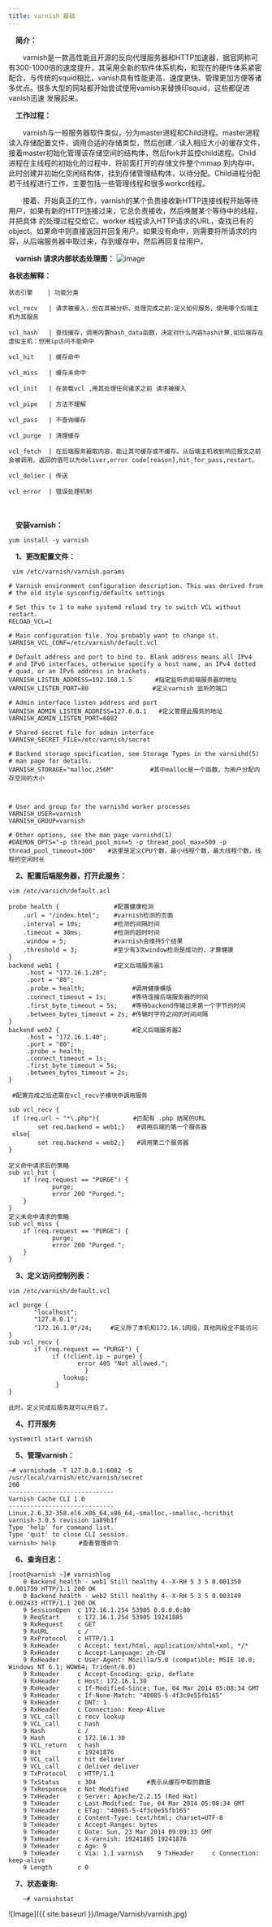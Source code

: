```yaml
---
title: varnish 基础
---
```

&emsp;**简介：**

&emsp;&emsp;varnish是一款高性能且开源的反向代理服务器和HTTP加速器，据官网称可有300-1000倍的速度提升，其采用全新的软件体系机构，和现在的硬件体系紧密配合，与传统的squid相比，vanish具有性能更高、速度更快、管理更加方便等诸多优点。很多大型的网站都开始尝试使用vamish来替换印squid，这些都促进vanish迅速 发展起来。

&emsp;**工作过程：**

&emsp;&emsp;varnish与一般服务器软件类似，分为master进程和Child进程。master进程读入存储配置文件，调用合适的存储类型，然后创建／读入相应大小的缓存文件，接着master初始化管理该存储空间的结构体，然后fork并监控child进程。Child 进程在主线程的初始化的过程中，将前面打开的存储文件整个mmap 到内存中，此时创建并初始化空闲结构体，挂到存储管理结构体，以待分配。Child进程分配若干线程进行工作，主要包括一些管理线程和很多workcr线程。

&emsp;&emsp;接着、开始真正的工作，varnish的某个负贵接收新HTTP连接线程开始等待用户，如果有新的HTTP连接过来，它总负责接收，然后唤醒某个等待中的线程，并把具体 的处理过程交给它。worker 线程读入HTTP请求的URL，查找已有的object。如果命中则直接返回并回复用户。如果没有命中，则需要将所请求的内容，从后端服务器中取过来，存到缓存中，然后再回复给用户。

&emsp;**varnish 请求内部状态处理图：**
![image](http://book.varnish-software.com/4.0/_images/simplified_fsm.svg)


**各状态解释：**

    状态引擎    | 功能分类
 
	vcl_recv   | 请求被接入，但在其被分析、处理完成之前:定义如何服务、使用哪个后端主机为其服务
 
	vcl_hash   | 查找缓存，调用内置hash_data函数，决定对什么内容hash计算,如后端存在虚拟主机：但用ip访问不能命中
 
	vcl_hit    | 缓存命中
 
	vcl_miss   | 缓存未命中
 
	vcl_init   | 在装载vcl ,用其处理任何诸求之前 请求被接入
 
	vcl_pipe   | 方法不理解 
 
	vcl_pass   | 不查询缓存
 
	vcl_purge  | 清理缓存
 
	vcl_fetch  | 在后端服务器取内容，能让其可缓存或不缓存。从后端主机收到响应报文之前会被调用，返回的值可以为deliver,error code[reason],hit_for_pass,restart。
 
	vcl_delier | 传送
 
	vcl_error  | 错误处理机制
　　　　　　　　　　
 
&emsp;**安装varnish：**
```
yum install -y varnish
```

&emsp;**1、更改配置文件：** 
```
 vim /etc/varnish/varnish.params 

# Varnish environment configuration description. This was derived from
# the old style sysconfig/defaults settings

# Set this to 1 to make systemd reload try to switch VCL without restart.
RELOAD_VCL=1

# Main configuration file. You probably want to change it.
VARNISH_VCL_CONF=/etc/varnish/default.vcl

# Default address and port to bind to. Blank address means all IPv4
# and IPv6 interfaces, otherwise specify a host name, an IPv4 dotted
# quad, or an IPv6 address in brackets.
VARNISH_LISTEN_ADDRESS=192.168.1.5　　   #指定监听的前端服务器的地址
VARNISH_LISTEN_PORT=80　　　　　　　　　　 #定义varnish 监听的端口

# Admin interface listen address and port
VARNISH_ADMIN_LISTEN_ADDRESS=127.0.0.1　　#定义管理此服务的地址
VARNISH_ADMIN_LISTEN_PORT=6082

# Shared secret file for admin interface
VARNISH_SECRET_FILE=/etc/varnish/secret

# Backend storage specification, see Storage Types in the varnishd(5)
# man page for details.
VARNISH_STORAGE="malloc,256M"　　　　　　#其中malloc是一个函数，为用户分配内存空间的大小

 

# User and group for the varnishd worker processes
VARNISH_USER=varnish
VARNISH_GROUP=varnish

# Other options, see the man page varnishd(1)
#DAEMON_OPTS="-p thread_pool_min=5 -p thread_pool_max=500 -p thread_pool_timeout=300"　　#这里是定义CPU个数，最小线程个数，最大线程个数，线程的空闲时长
```
&emsp;**2、配置后端服务器，打开此服务：**
```
vim /etc/varsich/default.acl

probe health {               #配置健康检测
    .url = "/index.html";    #varnish检测的页面
    .interval = 10s;         #检测的间隔时间
    .timeout = 30ms;         #检测的超时时间
    .window = 5;             #varnish会维持5个结果
    .threshold = 3;          #至少有3次window检测是成功的，才算健康
}      
backend web1 {               #定义后端服务器1
     .host = "172.16.1.20";
     .port = "80";
     .probe = health;             #调用健康模版
     .connect_timeout = 1s;       #等待连接后端服务器的时间
     .first_byte_timeout = 5s;    #等待backend传输过来第一个字节的时间
     .between_bytes_timeout = 2s; #传输时字符之间的时间间隔
}
backend web2 {                    #定义后端服务器2
     .host = "172.16.1.40";
     .port = "80";
     .probe = health;
     .connect_timeout = 1s;
     .first_byte_timeout = 5s;
     .between_bytes_timeout = 2s;
}
 
 #配置完成之后还需在vcl_recv子模块中调用服务
 
sub vcl_recv {
 if (req.url ~ "*\.php"){　　 　　　#匹配有 .php 结尾的URL
        set req.backend = web1;}　　#调用后端的第一个服务器
 else{
        set req.backend = web2;}　　#调用第二个服务器
}
 
定义命中请求后的策略
sub vcl_hit {
    if (req.request == "PURGE") {
            purge;
            error 200 "Purged.";
    }
}
定义未命中请求的策略
sub vcl_miss {
    if (req.request == "PURGE") {
            purge;
            error 200 "Purged.";
    }
}
```
&emsp;**3、定义访问控制列表：**

```
vim /etc/varnish/default.vcl

acl purge {
       "localhost";
       "127.0.0.1";
       "172.16.1.0"/24;     #定义除了本机和172.16.1网段，其他网段全不能访问
}  
sub vcl_recv {
       if (req.request == "PURGE") {
            if (!client.ip ~ purge) {
                   error 405 "Not allowed.";
                     }
               lookup;
             }
}

此时，定义完成后服务就可以开启了。
```

&emsp;**4、打开服务**
```
systemctl start varnish
```

&emsp;**5、管理varnish：**
```
~# varnishadm -T 127.0.0.1:6082 -S /usr/local/varnish/etc/varnish/secret
200 
-----------------------------
Varnish Cache CLI 1.0
-----------------------------
Linux,2.6.32-358.el6.x86_64,x86_64,-smalloc,-smalloc,-hcritbit
varnish-3.0.5 revision 1a89b1f
Type 'help' for command list.
Type 'quit' to close CLI session.
varnish> help　　   #查看管理命令
```

&emsp;**6、查询日志：**
```
[root@varnish ~]# varnishlog
    0 Backend_health - web1 Still healthy 4--X-RH 5 3 5 0.001350 0.001759 HTTP/1.1 200 OK
    0 Backend_health - web2 Still healthy 4--X-RH 5 3 5 0.003149 0.002433 HTTP/1.1 200 OK
    9 SessionOpen  c 172.16.1.254 53905 0.0.0.0:80
    9 ReqStart     c 172.16.1.254 53905 19241885
    9 RxRequest    c GET
    9 RxURL        c /
    9 RxProtocol   c HTTP/1.1
    9 RxHeader     c Accept: text/html, application/xhtml+xml, */*
    9 RxHeader     c Accept-Language: zh-CN
    9 RxHeader     c User-Agent: Mozilla/5.0 (compatible; MSIE 10.0; Windows NT 6.1; WOW64; Trident/6.0)
    9 RxHeader     c Accept-Encoding: gzip, deflate
    9 RxHeader     c Host: 172.16.1.30
    9 RxHeader     c If-Modified-Since: Tue, 04 Mar 2014 05:08:34 GMT
    9 RxHeader     c If-None-Match: "40085-5-4f3c0e55fb165"
    9 RxHeader     c DNT: 1
    9 RxHeader     c Connection: Keep-Alive
    9 VCL_call     c recv lookup
    9 VCL_call     c hash
    9 Hash         c /
    9 Hash         c 172.16.1.30
    9 VCL_return   c hash
    9 Hit          c 19241876
    9 VCL_call     c hit deliver
    9 VCL_call     c deliver deliver
    9 TxProtocol   c HTTP/1.1
    9 TxStatus     c 304              #表示从缓存中取的数据
    9 TxResponse   c Not Modified
    9 TxHeader     c Server: Apache/2.2.15 (Red Hat)
    9 TxHeader     c Last-Modified: Tue, 04 Mar 2014 05:08:34 GMT
    9 TxHeader     c ETag: "40085-5-4f3c0e55fb165"
    9 TxHeader     c Content-Type: text/html; charset=UTF-8
    9 TxHeader     c Accept-Ranges: bytes
    9 TxHeader     c Date: Sun, 23 Mar 2014 09:09:33 GMT
    9 TxHeader     c X-Varnish: 19241885 19241876
    9 TxHeader     c Age: 9
    9 TxHeader     c Via: 1.1 varnish    9 TxHeader     c Connection: keep-alive
    9 Length       c 0
```

&emsp;**7、状态查询:**
```
	~# varnishstat
```
![Image]({{ site.baseurl }}/Image/Varnish/varnish.jpg)


